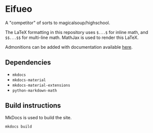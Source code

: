 # Eifueo

A "competitor" of sorts to magicalsoup/highschool.

The LaTeX formatting in this repository uses `$...$` for inline math, and `$$...$$` for multi-line math. MathJax is used to render this LaTeX.

Admonitions can be added with documentation available [here](https://squidfunk.github.io/mkdocs-material/reference/admonitions/#usage).

## Dependencies

 - `mkdocs`
 - `mkdocs-material`
 - `mkdocs-material-extensions`
 - `python-markdown-math`

## Build instructions

MkDocs is used to build the site.

```
mkdocs build
```
